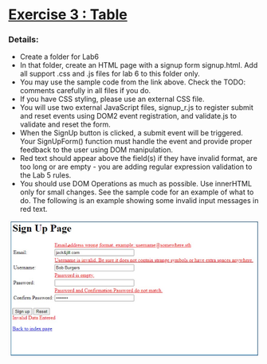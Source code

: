 # [Exercise 3 : Table](https://www.cs.uregina.ca/Links/class-info/215/dom2/index.html)
### Details:
- Create a folder for Lab6
- In that folder, create an HTML page with a signup form signup.html. Add all support .css and .js files for lab 6 to this folder only.
- You may use the sample code from the link above. Check the TODO: comments carefully in all files if you do.
- If you have CSS styling, please use an external CSS file.
- You will use two external JavaScript files, signup_r.js to register submit and reset events using DOM2 event registration, and validate.js to validate and reset the form.
- When the SignUp button is clicked, a submit event will be triggered. Your SignUpForm() function must handle the event and provide proper feedback to the user using DOM manipulation.
- Red text should appear above the field(s) if they have invalid format, are too long or are empty - you are adding regular expression validation to the Lab 5 rules.
- You should use DOM Operations as much as possible. Use innerHTML only for small changes. See the sample code for an example of what to do.
The following is an example showing some invalid input messages in red text.
<p align="center">
 <img align="center" alt="Exercise 3: Form" src="image/exercise3-table.jpg" />
</p>
